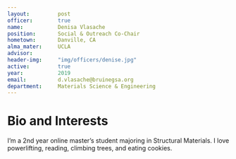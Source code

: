 ```yaml
---
layout:     	post
officer: 		true
name:      		Denisa Vlasache
position: 		Social & Outreach Co-Chair
hometown: 		Danville, CA
alma_mater: 	UCLA
advisor: 		
header-img: 	"img/officers/denise.jpg"
active: 		true
year:  			2019
email: 			d.vlasache@bruinegsa.org
department: 	Materials Science & Engineering
---
```


# Bio and Interests
I’m a 2nd year online master’s student majoring in Structural Materials. I love powerlifting, reading, climbing trees, and eating cookies. 

